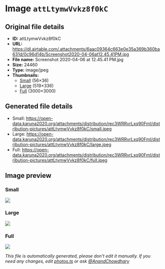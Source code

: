 # Image `attLtymwVvkz8f0kC`

## Original file details

- **ID:** attLtymwVvkz8f0kC
- **URL:** https://dl.airtable.com/.attachments/6aac09364c663e0e35a369b360ba631d/0c96d14b/Screenshot2020-04-06at12.45.41PM.jpg
- **File name:** Screenshot 2020-04-06 at 12.45.41 PM.jpg
- **Size:** 24460
- **Type:** image/jpeg
- **Thumbnails:**
  - [Small](https://dl.airtable.com/.attachmentThumbnails/178b36eb0be70bc1765739abd1f59b89/beec1206) (56×36)
  - [Large](https://dl.airtable.com/.attachmentThumbnails/130905acb28fb25c28348660699e87c2/a938db81) (519×336)
  - [Full](https://dl.airtable.com/.attachmentThumbnails/9e9e2b490533b91192b8dbaf4b15b7ff/854147e2) (3000×3000)

## Generated file details

- Small: https://open-data.karuna2020.org/attachments/distribution/rec3WRRvrLxq90FmI/distribution-pictures/attLtymwVvkz8f0kC/small.jpeg
- Large: https://open-data.karuna2020.org/attachments/distribution/rec3WRRvrLxq90FmI/distribution-pictures/attLtymwVvkz8f0kC/large.jpeg
- Full: https://open-data.karuna2020.org/attachments/distribution/rec3WRRvrLxq90FmI/distribution-pictures/attLtymwVvkz8f0kC/full.jpeg

## Image preview

### Small

![](https://open-data.karuna2020.org/attachments/distribution/rec3WRRvrLxq90FmI/distribution-pictures/attLtymwVvkz8f0kC/small.jpeg)

### Large

![](https://open-data.karuna2020.org/attachments/distribution/rec3WRRvrLxq90FmI/distribution-pictures/attLtymwVvkz8f0kC/large.jpeg)

### Full

![](https://open-data.karuna2020.org/attachments/distribution/rec3WRRvrLxq90FmI/distribution-pictures/attLtymwVvkz8f0kC/full.jpeg)

_This file is automatically generated, please don't edit it manually. If you need any changes, edit [photos.ts](/photos.ts) or ask [@AnandChowdhary](https://github.com/AnandChowdhary)_
